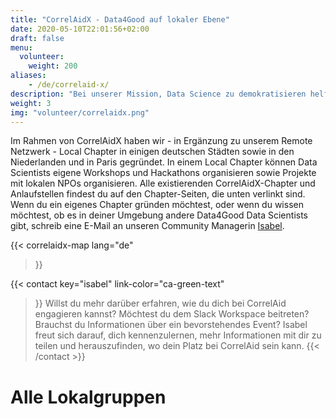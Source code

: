 ```yaml
---
title: "CorrelAidX - Data4Good auf lokaler Ebene"
date: 2020-05-10T22:01:56+02:00
draft: false
menu:
  volunteer:
    weight: 200
aliases:
    - /de/correlaid-x/
description: "Bei unserer Mission, Data Science zu demokratisieren helfen unsere Lokalgruppen dabei, Data4Good in die Breite zu bringen. Bei unseren CorrelAid X Chaptern kannst du dich mit anderen datenbegeisterten Menschen vernetzen und echten Impact auf lokaler Ebene erzielen."
weight: 3
img: "volunteer/correlaidx.png"
---
```


Im Rahmen von CorrelAidX haben wir - in Ergänzung zu unserem Remote Netzwerk - Local Chapter in einigen deutschen Städten sowie in den Niederlanden und in Paris gegründet. In einem Local Chapter können Data Scientists eigene Workshops und Hackathons organisieren sowie Projekte mit lokalen NPOs organisieren. Alle existierenden CorrelAidX-Chapter und Anlaufstellen findest du auf den Chapter-Seiten, die unten verlinkt sind.
Wenn du ein eigenes Chapter gründen möchtest, oder wenn du wissen möchtest, ob es in deiner Umgebung andere Data4Good Data Scientists gibt, schreib eine E-Mail an unseren Community Managerin [Isabel](mailto:isabel.w@correlaid.org). 



{{< correlaidx-map 
    lang="de"
>}}

{{< contact
    key="isabel"
    link-color="ca-green-text"
>}}
Willst du mehr darüber erfahren, wie du dich bei CorrelAid engagieren kannst? Möchtest du dem Slack Workspace beitreten? Brauchst du Informationen über ein bevorstehendes Event? Isabel freut sich darauf, dich kennenzulernen, mehr Informationen mit dir zu teilen und herauszufinden, wo dein Platz bei CorrelAid sein kann.
{{< /contact >}}

# Alle Lokalgruppen